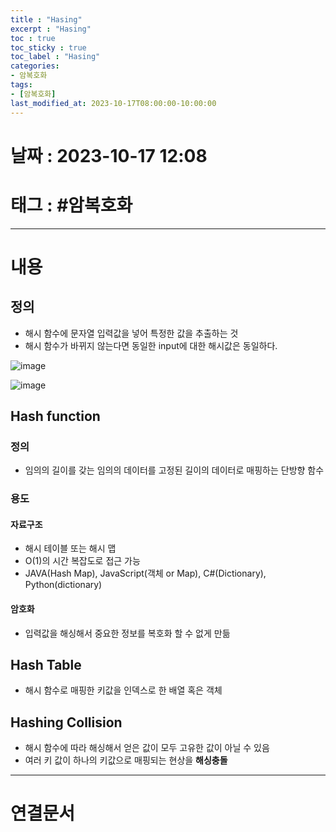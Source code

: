 ```yaml
---
title : "Hasing"
excerpt : "Hasing"
toc : true
toc_sticky : true
toc_label : "Hasing"
categories:
- 암복호화
tags:
- [암복호화]
last_modified_at: 2023-10-17T08:00:00-10:00:00
---
```


# 날짜 : 2023-10-17 12:08

# 태그 : #암복호화 
---

# 내용

## 정의
- 해시 함수에 문자열 입력값을 넣어 특정한 값을 추출하는 것
- 해시 함수가 바뀌지 않는다면 동일한 input에 대한 해시값은 동일하다.
  
![image](../../assets/Images/Hashing.png)
  
![image](../../assets/Images/Hashing_2.png)

## Hash function

### 정의
- 임의의 길이를 갖는 임의의 데이터를 고정된 길이의 데이터로 매핑하는 단방향 함수

### 용도

#### 자료구조
- 해시 테이블 또는 해시 맵
- O(1)의 시간 복잡도로 접근 가능
- JAVA(Hash Map), JavaScript(객체 or Map), C#(Dictionary), Python(dictionary)

#### 암호화
- 입력값을 해싱해서 중요한 정보를 복호화 할 수 없게 만듦

## Hash Table
- 해시 함수로 매핑한 키값을 인덱스로 한 배열 혹은 객체

## Hashing Collision
- 해시 함수에 따라 해싱해서 얻은 값이 모두 고유한 값이 아닐 수 있음
- 여러 키 값이 하나의 키값으로 매핑되는 현상을 **해싱충돌**

---

# 연결문서
